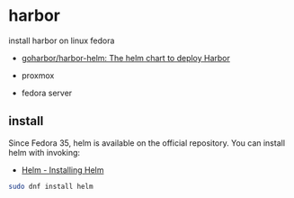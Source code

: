 # harbor
install harbor on linux fedora


+ [goharbor/harbor-helm: The helm chart to deploy Harbor](https://github.com/goharbor/harbor-helm)


+ proxmox
+ fedora server 

## install

Since Fedora 35, helm is available on the official repository. You can install helm with invoking:

+ [Helm - Installing Helm](https://helm.sh/docs/intro/install/)

```bash
sudo dnf install helm
```


